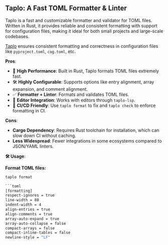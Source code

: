 ## Taplo: A Fast TOML Formatter & Linter

Taplo is a fast and customizable formatter and validator for TOML files. Written in Rust, it provides reliable and consistent formatting with support for configuration files, making it ideal for both small projects and large-scale codebases.

[Taplo](https://taplo.tamasfe.dev/) ensures consistent formatting and correctness in configuration files like `pyproject.toml`, `cog.toml`, etc.

**Pros**:

- 🚀 **High Performance**: Built in Rust, Taplo formats TOML files extremely fast.
- 🛠 **Highly Configurable**: Supports options like entry alignment, array expansion, and comment alignment.
- ✅ **Formatter + Linter**: Formats and validates TOML files.
- 🧩 **Editor Integration**: Works with editors through `taplo-lsp`.
- 🤖 **CI/CD Friendly**: Use `taplo format` to fix and `taplo check` to enforce formatting in CI.

**Cons**:
- **Cargo Dependency**: Requires Rust toolchain for installation, which can slow down CI without caching.
- **Less Widespread**: Fewer integrations in some ecosystems compared to JSON/YAML linters.

**🛠 Usage**:

**Format TOML files:**

```bash
taplo format

```toml
[formatting]
respect-ignores = true
line-width = 80
indent-width = 4
align-entries = true
align-comments = true
array-auto-expand = true
array-auto-collapse = false
compact-arrays = false
compact-inline-tables = false
newline-style = "LF"
